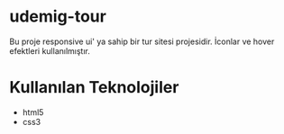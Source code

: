 # udemig-tour

Bu proje responsive ui' ya sahip bir tur sitesi projesidir. İconlar ve hover efektleri kullanılmıştır.

# Kullanılan Teknolojiler

- html5
- css3
